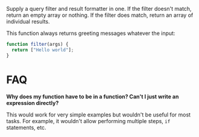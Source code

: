 Supply a query filter and result formatter in one. If the filter doesn't match, return an empty array or nothing. If the filter does match, return an array of individual results.

This function always returns greeting messages whatever the input:

```javascript
function filter(args) {
  return ["Hello world"];
}
```



# FAQ

**Why does my function have to be in a function? Can't I just write an expression directly?**

This would work for very simple examples but wouldn't be useful for most tasks. For example, it wouldn't allow performing multiple steps, `if` statements, etc.
